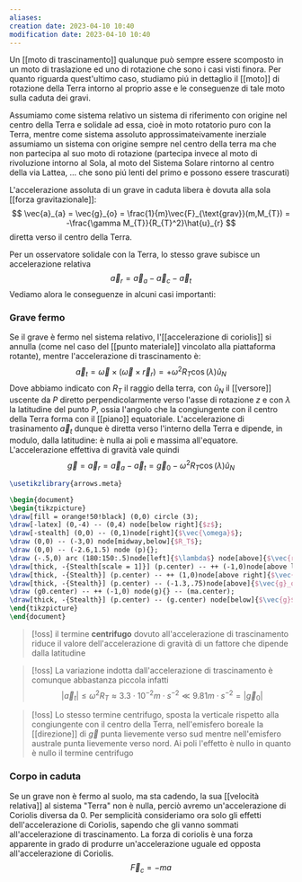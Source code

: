 ```yaml
---
aliases: 
creation date: 2023-04-10 10:40
modification date: 2023-04-10 10:40
---
```


Un [[moto di trascinamento]] qualunque può sempre essere scomposto in un moto di traslazione ed uno di rotazione che sono i casi visti finora. Per quanto riguarda quest'ultimo caso, studiamo piú in dettaglio il [[moto]] di rotazione della Terra intorno al proprio asse e le conseguenze di tale moto sulla caduta dei gravi.

Assumiamo come sistema relativo un sistema di riferimento con origine nel centro della Terra e solidale ad essa, cioè in moto rotatorio puro con la Terra, mentre come sistema assoluto approssimateivamente inerziale assumiamo un sistema con origine sempre nel centro della terra ma che non partecipa al suo moto di rotazione (partecipa invece al moto di rivoluzione intorno al Sola, al moto del Sistema Solare rintorno al centro della via Lattea, ... che sono piú lenti del primo e possono essere trascurati)

L'accelerazione assoluta di un grave in caduta libera è dovuta alla sola [[forza gravitazionale]]:
$$ \vec{a}_{a} = \vec{g}_{o} = \frac{1}{m}\vec{F}_{\text{grav}}(m,M_{T}) = -\frac{\gamma M_{T}}{R_{T}^2}\hat{u}_{r} $$
diretta verso il centro della Terra.

Per un osservatore solidale con la Terra, lo stesso grave subisce un accelerazione relativa
$$\vec{a}_{r} = \vec{a}_{a} - \vec{a}_{c} - \vec{a}_{t}$$
Vediamo alora le conseguenze in alcuni casi importanti:

### Grave fermo
Se il grave è fermo nel sistema relativo, l'[[accelerazione di coriolis]] si annulla (come nel caso del [[punto materiale]] vincolato alla piattaforma rotante), mentre l'accelerazione di trascinamento è:
$$
\vec{a}_{t} = \vec{\omega} \times (\vec{\omega} \times \vec{r}_{r} ) = +\omega^2R_{T}\cos(\lambda)\hat{u}_{N}
$$
Dove abbiamo indicato con $R_{T}$ il raggio della terra, con $\hat{u}_{N}$ il [[versore]] uscente da $P$ diretto perpendicolarmente verso l'asse di rotazione $z$ e con $\lambda$ la latitudine del punto $P$, ossia l'angolo che la congiungente con il centro della Terra forma con il [[piano]] equatoriale. L'accelerazione di trasinamento $\vec{a}_{t}$ dunque è diretta verso l'interno della Terra e dipende, in modulo, dalla latitudine: è nulla ai poli e massima all'equatore.
L'accelerazione effettiva di gravità vale quindi
$$
\vec{g} = \vec{a}_{r} = \vec{a}_{a} - \vec{a}_{t} = \vec{g}_{0} - \omega^2R_{T}\cos (\lambda)\hat{u}_{N} 
$$
```tikz
\usetikzlibrary{arrows.meta}

\begin{document}
\begin{tikzpicture}
\draw[fill = orange!50!black] (0,0) circle (3);
\draw[-latex] (0,-4) -- (0,4) node[below right]{$z$};
\draw[-stealth] (0,0) -- (0,1)node[right]{$\vec{\omega}$};
\draw (0,0) -- (-3,0) node[midway,below]{$R_T$};
\draw (0,0) -- (-2.6,1.5) node (p){};
\draw (-.5,0) arc (180:150:.5)node[left]{$\lambda$} node[above]{$\vec{r}$};
\draw[thick, -{Stealth[scale = 1]}] (p.center) -- ++ (-1,0)node[above left]{$-\vec{a}_t$} node(ma){};
\draw[thick, -{Stealth}] (p.center) -- ++ (1,0)node[above right]{$\vec{a}_t$};
\draw[thick, -{Stealth}] (p.center) -- (-1.3,.75)node[above]{$\vec{g}_o$} node (g0){};
\draw (g0.center) -- ++ (-1,0) node(g){} -- (ma.center);
\draw[thick, -{Stealth}] (p.center) -- (g.center) node[below]{$\vec{g}$};
\end{tikzpicture}
\end{document}
```

>[!oss]
>il termine **centrifugo** dovuto all'accelerazione di trascinamento riduce il valore dell'accelerazione di gravità di un fattore che dipende dalla latitudine

>[!oss]
>La variazione indotta dall'accelerazione di trascinamento è comunque abbastanza piccola infatti
> $$|\vec{a}_{t}| \leq \omega^2 R_{T} \approx 3.3 \cdot 10^{-2} m \cdot s^{-2} \ll 9.81 m\cdot s^{-2} = |\vec{g}_{0}|$$

>[!oss]
>Lo stesso termine centrifugo, sposta la verticale rispetto alla congiungente con il centro della Terra, nell'emisfero boreale la [[direzione]] di $\vec{g}$ punta lievemente verso sud mentre nell'emisfero australe punta lievemente verso nord.
>Ai poli l'effetto è nullo in quanto è nullo il termine centrifugo

### Corpo in caduta
Se un grave non è fermo al suolo, ma sta cadendo, la sua [[velocità relativa]] al sistema "Terra" non è nulla, perciò avremo un'accelerazione di Coriolis diversa da 0.
Per semplicità consideriamo ora solo gli effetti dell'accelerazione di Coriolis, sapendo che gli vanno sommati all'accelerazione di trascinamento.
La forza di coriolis è una forza apparente in grado di produrre un'accelerazione uguale ed opposta all'accelerazione di Coriolis.
$$
\vec{F}_{c} = -ma
$$